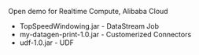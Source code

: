 Open demo for Realtime Compute, Alibaba Cloud

* TopSpeedWindowing.jar - DataStream Job 
* my-datagen-print-1.0.jar - Customerized Connectors
* udf-1.0.jar - UDF
